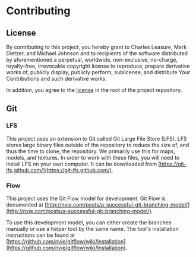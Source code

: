 # Contributing

## License

By contributing to this project, you hereby grant to Charles Leasure, Mark Dietzer, and Michael Johnson and to recipients of the software distributed by aforementioned a perpetual, worldwide, non-exclusive, no-charge, royalty-free, irrevocable copyright license to reproduce, prepare derivative works of, publicly display, publicly perform, sublicense, and distribute Your Contributions and such derivative works.

In addition, you agree to the [license](LICENSE.md) in the root of the project repository.

## Git

### LFS
This project uses an extension to Git called Git Large File Store (LFS). LFS stores large binary files outside of the repository to reduce the size of, and thus the time to clone, the repository. We primarily use this for maps, models, and textures. In order to work with these files, you will need to install LFS on your own computer. It can be downloaded from [https://git-lfs.github.com/](https://git-lfs.github.com/).

### Flow
This project uses the Git Flow model for development. Git Flow is documented at [http://nvie.com/posts/a-successful-git-branching-model/](http://nvie.com/posts/a-successful-git-branching-model/).

To use this development model, you can either create the branches manually or use a helper tool by the same name. The tool's installation instructions can be found at [https://github.com/nvie/gitflow/wiki/Installation](https://github.com/nvie/gitflow/wiki/Installation).
